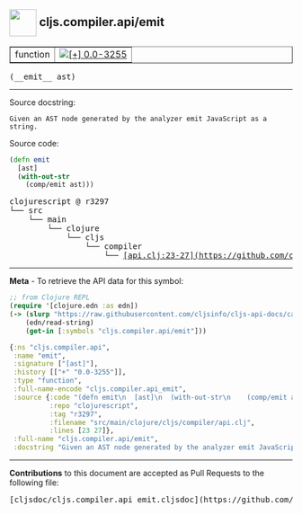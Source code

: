 ## <img width="48px" valign="middle" src="http://i.imgur.com/Hi20huC.png"> cljs.compiler.api/emit

 <table border="1">
<tr>

<td>function</td>
<td><a href="https://github.com/cljsinfo/cljs-api-docs/tree/0.0-3255"><img valign="middle" alt="[+] 0.0-3255" src="https://img.shields.io/badge/+-0.0--3255-lightgrey.svg"></a> </td>
</tr>
</table>

 <samp>
(__emit__ ast)<br>
</samp>

---




Source docstring:

```
Given an AST node generated by the analyzer emit JavaScript as a string.
```

Source code:

```clj
(defn emit
  [ast]
  (with-out-str
    (comp/emit ast)))
```

 <pre>
clojurescript @ r3297
└── src
    └── main
        └── clojure
            └── cljs
                └── compiler
                    └── <ins>[api.clj:23-27](https://github.com/clojure/clojurescript/blob/r3297/src/main/clojure/cljs/compiler/api.clj#L23-L27)</ins>
</pre>


---

__Meta__ - To retrieve the API data for this symbol:

```clj
;; from Clojure REPL
(require '[clojure.edn :as edn])
(-> (slurp "https://raw.githubusercontent.com/cljsinfo/cljs-api-docs/catalog/cljs-api.edn")
    (edn/read-string)
    (get-in [:symbols "cljs.compiler.api/emit"]))
```

```clj
{:ns "cljs.compiler.api",
 :name "emit",
 :signature ["[ast]"],
 :history [["+" "0.0-3255"]],
 :type "function",
 :full-name-encode "cljs.compiler.api_emit",
 :source {:code "(defn emit\n  [ast]\n  (with-out-str\n    (comp/emit ast)))",
          :repo "clojurescript",
          :tag "r3297",
          :filename "src/main/clojure/cljs/compiler/api.clj",
          :lines [23 27]},
 :full-name "cljs.compiler.api/emit",
 :docstring "Given an AST node generated by the analyzer emit JavaScript as a string."}

```

---

__Contributions__ to this document are accepted as Pull Requests to the following file:

 <pre>
[cljsdoc/cljs.compiler.api_emit.cljsdoc](https://github.com/cljsinfo/cljs-api-docs/blob/master/cljsdoc/cljs.compiler.api_emit.cljsdoc)
</pre>

